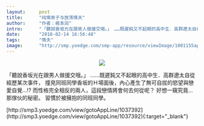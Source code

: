 ```yaml
---
layout:     post
title:      "纯情男子与放荡情夫"
author:     "作者：梶本润"
intro:      "「聽說香坂光在跟男人做援交哦。」 ……既遲鈍又不起眼的高中生．高群遼太自從經歷某次事件， 撞見同班同學香坂的Ｈ場面後，內心產生了無可自拔的慾望與戀愛自覺…!? 而性格完全相反的兩人，這段戀情將會何去何從呢？ 好想一窺究竟…那傢伙的秘密。 習慣於被擁抱的同班同學。"
date:       "2018-02-14 16:56:48"
tags:       "情夫"
image:      "http://smp.yoedge.com/smp-app/resource/viewImage/1001155appline.png"
---
```

<div style="text-align: center">
<p><img src="http://smp.yoedge.com/smp-app/resource/viewImage/1001155appline.png"/></p>
</div>
<p class="post-meta">
<span>「聽說香坂光在跟男人做援交哦。」 ……既遲鈍又不起眼的高中生．高群遼太自從經歷某次事件， 撞見同班同學香坂的Ｈ場面後，內心產生了無可自拔的慾望與戀愛自覺…!? 而性格完全相反的兩人，這段戀情將會何去何從呢？ 好想一窺究竟…那傢伙的秘密。 習慣於被擁抱的同班同學。</span>
</p>
[http://smp3.yoedge.com/view/gotoAppLine/1037392](http://smp3.yoedge.com/view/gotoAppLine/1037392){:target="_blank"}


